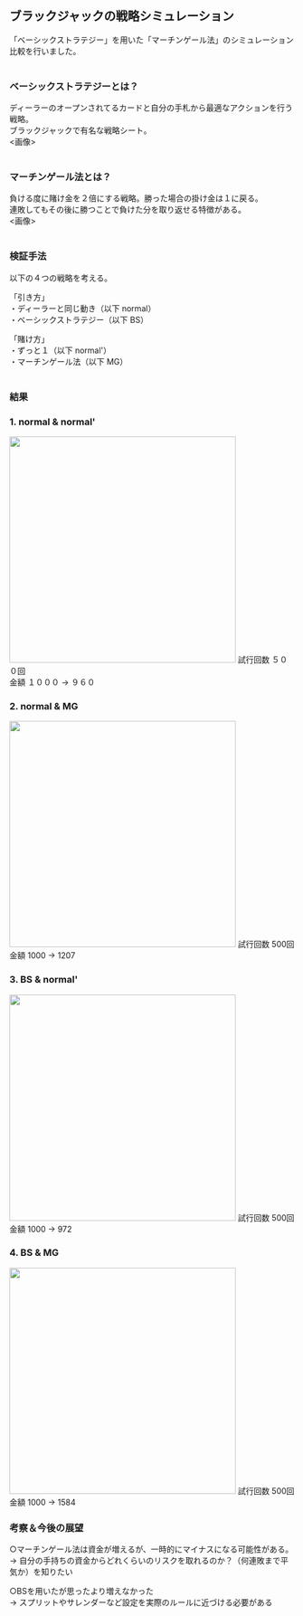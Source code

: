 ## ブラックジャックの戦略シミュレーション  
「ベーシックストラテジー」を用いた「マーチンゲール法」のシミュレーション比較を行いました。  
<br>
### ベーシックストラテジーとは？  
ディーラーのオープンされてるカードと自分の手札から最適なアクションを行う戦略。  
ブラックジャックで有名な戦略シート。  
<画像>  
<br>

### マーチンゲール法とは？  
負ける度に賭け金を２倍にする戦略。勝った場合の掛け金は１に戻る。  
連敗してもその後に勝つことで負けた分を取り返せる特徴がある。  
<画像>  
<br>

### 検証手法  
以下の４つの戦略を考える。  
  
「引き方」  
・ディーラーと同じ動き（以下 normal）  
・ベーシックストラテジー（以下 BS）  
  
「賭け方」  
・ずっと１（以下 normal'）  
・マーチンゲール法（以下 MG）  
<br>

### 結果  
### 1. normal & normal'  
<img src="https://user-images.githubusercontent.com/57177320/92250383-5c8fed80-ef06-11ea-99ee-ab9548c73027.png" width="400px">  
試行回数 ５００回<br>金額 １０００ → ９６０  
  
### 2. normal & MG  
<img src="https://user-images.githubusercontent.com/57177320/92251029-33239180-ef07-11ea-8f8d-fd478c6556f1.png" width="400px">  
試行回数 500回<br>金額 1000 → 1207  
  
### 3. BS & normal'  
<img src="https://user-images.githubusercontent.com/57177320/92251046-36b71880-ef07-11ea-98b0-6ee87b1fcdb4.png" width="400px">  
試行回数 500回<br>金額 1000 → 972  
  
### 4. BS & MG  
<img src="https://user-images.githubusercontent.com/57177320/92251051-39197280-ef07-11ea-938a-d911f4194391.png" width="400px">  
試行回数 500回<br>金額 1000 → 1584  
<br>

### 考察＆今後の展望  
○マーチンゲール法は資金が増えるが、一時的にマイナスになる可能性がある。  
→ 自分の手持ちの資金からどれくらいのリスクを取れるのか？（何連敗まで平気か）を知りたい  
  
○BSを用いたが思ったより増えなかった  
→ スプリットやサレンダーなど設定を実際のルールに近づける必要がある  
